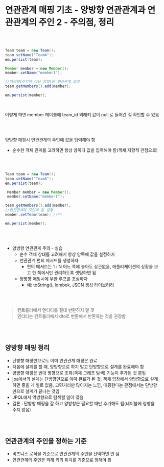 # 연관관계 매핑 기초 - 양방향 연관관계과 연관관계의 주인 2 - 주의점, 정리

<br>
<br>


```java
Team team = new Team();  
team.setName("TeamA"); 
em.persist(team); 

Member member = new Member();  
member.setName("member1"); 

//역방향(주인이 아닌 방향)만 연관관계 설정  
team.getMembers().add(member); 

em.persist(member);
```

<br>

이렇게 하면 member 테이블에 team_id 외래키 값이 null 로 들어간 걸 확인할 수 있음

<br>
<br>


양방향 매핑시 연관관계의 주인에 값을 입력해야 함
- 순수한 객체 관계를 고려하면 항상 양쪽다 값을 입력해야 함(객체 지향적 관점으로)

<br>
<br>

```java
Team team = new Team();  
team.setName("TeamA");  
em.persist(team); 

 Member member = new Member();  
 member.setName("member1"); 

team.getMembers().add(member); 
//연관관계의 주인에 값 설정
member.setTeam(team); //** 

em.persist(member);
```

<br>
<br>


- 양방향 연관관계 주의 - 실습
	- 순수 객체 상태를 고려해서 항상 양쪽에 값을 설정하자
	- 연관관계 편의 메서드를 생성하자
		- 편의 메서드는 1 : N 어느 쪽에 놓아도 상관없음, 애플리케이션의 상황을 보고 한 쪽에서만 관리하도록 셋팅하면 됨
	- 양방향 매핑시에 무한 루프를 조심하자
		- 예: toString(), lombok, JSON 생성 라이브러리

<br>
<br>


> 컨트롤러에서 엔티티를 절대 반환하지 말 것  
> 	엔티티는 컨트롤러에서 dto로 변환해서 반환하는 것을 권장함


<br>
<br>



## 양방향 매핑 정리
- 단방향 매핑만으로도 이미 연관관계 매핑은 완료
- 처음에 설계를 할 때, 양방향으로 하지 말고 단방향으로 설계를 완료해야 함
- 양방향 매핑은 반대 방향으로 조회(객체 그래프 탐색) 기능이 추가된 것 뿐임
- jpa에서의 설계는 단방향만으로 이미 완료가 된 것, 객체 입장에서 양방향으로 설계하면 좋을 게 별로 없음, 고민거리만 많아지는 느낌, 매핑한다는 관점에서는 단방향만으로 설계가 끝나는 것임
- JPQL에서 역방향으로 탐색할 일이 많음
- 결론 : 단방향 매핑을 잘 하고 양방향은 필요할 때만 추가해도 됨(테이블에 영향을 주지 않음)


<br>
<br>

## 연관관계의 주인을 정하는 기준
- 비즈니스 로직을 기준으로 연관관계의 주인을 선택하면 안 됨
- 연관관계의 주인은 외래 키의 위치를 기준으로 정해야 함
